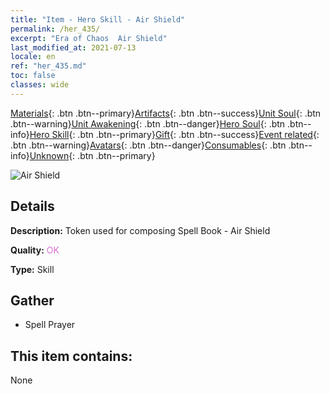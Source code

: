 ```yaml
---
title: "Item - Hero Skill - Air Shield"
permalink: /her_435/
excerpt: "Era of Chaos  Air Shield"
last_modified_at: 2021-07-13
locale: en
ref: "her_435.md"
toc: false
classes: wide
---
```

 [Materials](/Items/){: .btn .btn--primary}[Artifacts](/Items/Artifacts/){: .btn .btn--success}[Unit Soul](/Items/UnitSoul/){: .btn .btn--warning}[Unit Awakening](/Items/UnitAwakening/){: .btn .btn--danger}[Hero Soul](/Items/HeroSoul/){: .btn .btn--info}[Hero Skill](/Items/HeroSkill/){: .btn .btn--primary}[Gift](/Items/Gift/){: .btn .btn--success}[Event related](/Items/Events/){: .btn .btn--warning}[Avatars](/Items/Avatars/){: .btn .btn--danger}[Consumables](/Items/Consumables/){: .btn .btn--info}[Unknown](/Items/Unknown/){: .btn .btn--primary}

 ![Air Shield](/images/t/ps_daqishendun.png)

## Details
 **Description:** Token used for composing Spell Book - Air Shield

 **Quality:** <span style="color: #DA70D6">OK</span>

 **Type:** Skill

## Gather

*    Spell Prayer 

## This item contains:

  None

